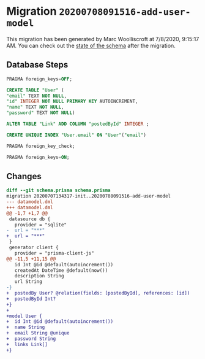 # Migration `20200708091516-add-user-model`

This migration has been generated by Marc Woolliscroft at 7/8/2020, 9:15:17 AM.
You can check out the [state of the schema](./schema.prisma) after the migration.

## Database Steps

```sql
PRAGMA foreign_keys=OFF;

CREATE TABLE "User" (
"email" TEXT NOT NULL,
"id" INTEGER NOT NULL PRIMARY KEY AUTOINCREMENT,
"name" TEXT NOT NULL,
"password" TEXT NOT NULL)

ALTER TABLE "Link" ADD COLUMN "postedById" INTEGER ;

CREATE UNIQUE INDEX "User.email" ON "User"("email")

PRAGMA foreign_key_check;

PRAGMA foreign_keys=ON;
```

## Changes

```diff
diff --git schema.prisma schema.prisma
migration 20200707134317-init..20200708091516-add-user-model
--- datamodel.dml
+++ datamodel.dml
@@ -1,7 +1,7 @@
 datasource db {
   provider = "sqlite"
-  url = "***"
+  url = "***"
 }
 generator client {
   provider = "prisma-client-js"
@@ -11,5 +11,15 @@
   id Int @id @default(autoincrement())
   createdAt DateTime @default(now())
   description String
   url String
-}
+  postedBy User? @relation(fields: [postedById], references: [id])
+  postedById Int?
+}
+
+model User {
+  id Int @id @default(autoincrement())
+  name String
+  email String @unique
+  password String
+  links Link[]
+}
```


